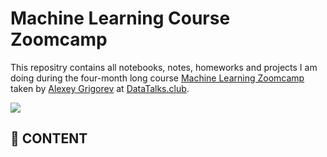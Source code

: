 # Machine Learning Course Zoomcamp

This repositry contains all notebooks, notes, homeworks and projects I am doing during the four-month long course [Machine Learning Zoomcamp](https://github.com/alexeygrigorev/mlbookcamp-code/tree/master/course-zoomcamp) taken by [Alexey Grigorev](https://github.com/alexeygrigorev) at [DataTalks.club](https://datatalks.club/).

<img src="https://github.com/alexeygrigorev/mlbookcamp-code/raw/master/images/zoomcamp.jpg" />

## :book: CONTENT

